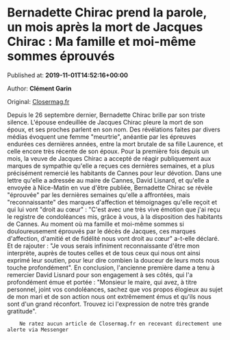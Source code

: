 
# Bernadette Chirac prend la parole, un mois après la mort de Jacques Chirac : Ma famille et moi-même sommes éprouvés

Published at: **2019-11-01T14:52:16+00:00**

Author: **Clément Garin**

Original: [Closermag.fr](https://www.closermag.fr/politique/bernadette-chirac-prend-la-parole-un-mois-apres-la-mort-de-jacques-chirac-ma-fam-1043391)

Depuis le 26 septembre dernier, Bernadette Chirac brille par son triste silence. L'épouse endeuillée de Jacques Chirac pleure la mort de son époux, et ses proches parlent en son nom. Des révélations faites par divers médias évoquent une femme "meurtrie", anéantie par les épreuves endurées ces dernières années, entre la mort brutale de sa fille Laurence, et celle encore très récente de son époux. Pour la première fois depuis un mois, la veuve de Jacques Chirac a accepté de réagir publiquement aux marques de sympathie qu'elle a reçues ces dernières semaines, et a plus précisément remercié les habitants de Cannes pour leur dévotion.
Dans une lettre qu'elle a adressée au maire de Cannes, David Lisnard, et qu'elle a envoyée à Nice-Matin en vue d'être publiée, Bernadette Chirac se révèle "éprouvée" par les dernières semaines qu'elle a affrontées, mais "reconnaissante" des marques d'affection et témoignages qu'elle reçoit et qui lui vont "droit au cœur" : "C'est avec une très vive émotion que j'ai reçu le registre de condoléances mis, grâce à vous, à la disposition des habitants de Cannes. Au moment où ma famille et moi-même sommes si douloureusement éprouvés par le décès de Jacques, ces marques d'affection, d'amitié et de fidélité nous vont droit au cœur" a-t-elle déclaré.
Et de rajouter : "Je vous serais infiniment reconnaissante d'être mon interprète, auprès de toutes celles et de tous ceux qui nous ont ainsi exprimé leur soutien, pour leur dire combien la douceur de leurs mots nous touche profondément". En conclusion, l'ancienne première dame a tenu à remercier David Lisnard pour son engagement à ses côtés, qui l'a profondément émue et portée : "Monsieur le maire, qui avez, à titre personnel, joint vos condoléances, sachez que vos propos élogieux au sujet de mon mari et de son action nous ont extrêmement émus et qu'ils nous sont d'un grand réconfort. Trouvez ici l'expression de notre très grande gratitude".

        Ne ratez aucun article de Closermag.fr en recevant directement une alerte via Messenger
      
